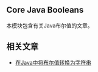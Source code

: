 ## Core Java Booleans

本模块包含有关Java布尔值的文章。

## 相关文章

+ [在Java中将布尔值转换为字符串](https://tu-yucheng.github.io/java/2023/06/10/java-convert-boolean-to-string.html)